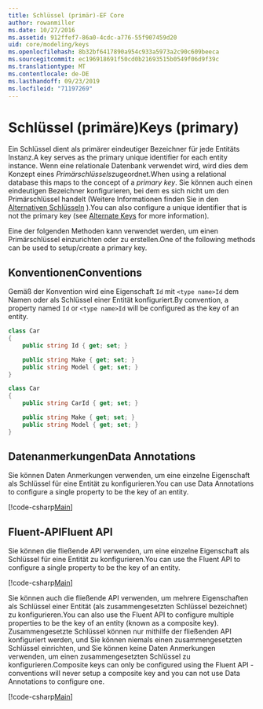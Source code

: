 ```yaml
---
title: Schlüssel (primär)-EF Core
author: rowanmiller
ms.date: 10/27/2016
ms.assetid: 912ffef7-86a0-4cdc-a776-55f907459d20
uid: core/modeling/keys
ms.openlocfilehash: 8b32bf6417890a954c933a5973a2c90c609beeca
ms.sourcegitcommit: ec196918691f50cd0b21693515b0549f06d9f39c
ms.translationtype: MT
ms.contentlocale: de-DE
ms.lasthandoff: 09/23/2019
ms.locfileid: "71197269"
---
```

# <a name="keys-primary"></a><span data-ttu-id="e7116-102">Schlüssel (primäre)</span><span class="sxs-lookup"><span data-stu-id="e7116-102">Keys (primary)</span></span>

<span data-ttu-id="e7116-103">Ein Schlüssel dient als primärer eindeutiger Bezeichner für jede Entitäts Instanz.</span><span class="sxs-lookup"><span data-stu-id="e7116-103">A key serves as the primary unique identifier for each entity instance.</span></span> <span data-ttu-id="e7116-104">Wenn eine relationale Datenbank verwendet wird, wird dies dem Konzept eines *Primärschlüssels*zugeordnet.</span><span class="sxs-lookup"><span data-stu-id="e7116-104">When using a relational database this maps to the concept of a *primary key*.</span></span> <span data-ttu-id="e7116-105">Sie können auch einen eindeutigen Bezeichner konfigurieren, bei dem es sich nicht um den Primärschlüssel handelt (Weitere Informationen finden Sie in den [Alternativen Schlüsseln](alternate-keys.md) ).</span><span class="sxs-lookup"><span data-stu-id="e7116-105">You can also configure a unique identifier that is not the primary key (see [Alternate Keys](alternate-keys.md) for more information).</span></span> 

<span data-ttu-id="e7116-106">Eine der folgenden Methoden kann verwendet werden, um einen Primärschlüssel einzurichten oder zu erstellen.</span><span class="sxs-lookup"><span data-stu-id="e7116-106">One of the following methods can be used to setup/create a primary key.</span></span>

## <a name="conventions"></a><span data-ttu-id="e7116-107">Konventionen</span><span class="sxs-lookup"><span data-stu-id="e7116-107">Conventions</span></span>

<span data-ttu-id="e7116-108">Gemäß der Konvention wird eine Eigenschaft `Id` mit `<type name>Id` dem Namen oder als Schlüssel einer Entität konfiguriert.</span><span class="sxs-lookup"><span data-stu-id="e7116-108">By convention, a property named `Id` or `<type name>Id` will be configured as the key of an entity.</span></span>

<!-- [!code-csharp[Main](samples/core/Modeling/Conventions/KeyId.cs?highlight=3)] -->
``` csharp
class Car
{
    public string Id { get; set; }

    public string Make { get; set; }
    public string Model { get; set; }
}
```

<!-- [!code-csharp[Main](samples/core/Modeling/Conventions/KeyTypeNameId.cs?highlight=3)] -->
``` csharp
class Car
{
    public string CarId { get; set; }

    public string Make { get; set; }
    public string Model { get; set; }
}
```

## <a name="data-annotations"></a><span data-ttu-id="e7116-109">Datenanmerkungen</span><span class="sxs-lookup"><span data-stu-id="e7116-109">Data Annotations</span></span>

<span data-ttu-id="e7116-110">Sie können Daten Anmerkungen verwenden, um eine einzelne Eigenschaft als Schlüssel für eine Entität zu konfigurieren.</span><span class="sxs-lookup"><span data-stu-id="e7116-110">You can use Data Annotations to configure a single property to be the key of an entity.</span></span>

[!code-csharp[Main](../../../samples/core/Modeling/DataAnnotations/KeySingle.cs?highlight=13)]

## <a name="fluent-api"></a><span data-ttu-id="e7116-111">Fluent-API</span><span class="sxs-lookup"><span data-stu-id="e7116-111">Fluent API</span></span>

<span data-ttu-id="e7116-112">Sie können die fließende API verwenden, um eine einzelne Eigenschaft als Schlüssel für eine Entität zu konfigurieren.</span><span class="sxs-lookup"><span data-stu-id="e7116-112">You can use the Fluent API to configure a single property to be the key of an entity.</span></span>

[!code-csharp[Main](../../../samples/core/Modeling/FluentAPI/KeySingle.cs?highlight=11,12)]

<span data-ttu-id="e7116-113">Sie können auch die fließende API verwenden, um mehrere Eigenschaften als Schlüssel einer Entität (als zusammengesetzten Schlüssel bezeichnet) zu konfigurieren.</span><span class="sxs-lookup"><span data-stu-id="e7116-113">You can also use the Fluent API to configure multiple properties to be the key of an entity (known as a composite key).</span></span> <span data-ttu-id="e7116-114">Zusammengesetzte Schlüssel können nur mithilfe der fließenden API konfiguriert werden, und Sie können niemals einen zusammengesetzten Schlüssel einrichten, und Sie können keine Daten Anmerkungen verwenden, um einen zusammengesetzten Schlüssel zu konfigurieren.</span><span class="sxs-lookup"><span data-stu-id="e7116-114">Composite keys can only be configured using the Fluent API - conventions will never setup a composite key and you can not use Data Annotations to configure one.</span></span>

[!code-csharp[Main](../../../samples/core/Modeling/FluentAPI/KeyComposite.cs?highlight=11,12)]
